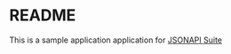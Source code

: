 # README

This is a sample application application for [JSONAPI Suite](https://jsonapi-suite.github.io/jsonapi_suite)
